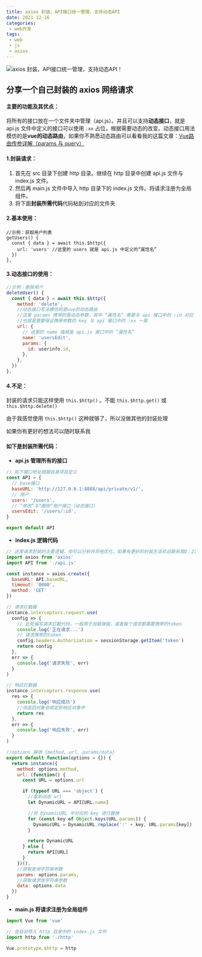 ```yaml
---
title: axios 封装，API接口统一管理，支持动态API
date: 2021-12-16
categories:
 - web开发
tags:
 - web
 - js
 - axios
---
```


![axios 封装，API接口统一管理，支持动态API！](https://p3-juejin.byteimg.com/tos-cn-i-k3u1fbpfcp/998ed3f6ceda47ada489dc9938c64f4e~tplv-k3u1fbpfcp-zoom-crop-mark:1304:1304:1304:734.awebp)

## 分享一个自己封装的 axios 网络请求

#### 主要的功能及其优点：

将所有的接口放在一个文件夹中管理（api.js）。并且可以支持**动态接口**，就是 api.js 文件中定义的接口可以使用 `:xx` 占位，根据需要动态的改变。动态接口用法模仿的是**vue的动态路由**，如果你不熟悉动态路由可以看看我的这篇文章：[Vue路由传参详解（params 与 query）](https://link.juejin.cn/?target=https%3A%2F%2Fblog.csdn.net%2Fm0_46217225%2Farticle%2Fdetails%2F119808510%3Fspm%3D1001.2014.3001.5501)

#### 1.封装请求：

1. 首先在 src 目录下创建 http 目录。继续在 http 目录中创建 api.js 文件与 index.js 文件。
2. 然后再 main.js 文件中导入 http 目录下的 index.js 文件。将请求注册为全局组件。
3. 将下面**封装所需代码**代码粘到对应的文件夹

#### 2.基本使用：

```
//示例：获取用户列表
getUsers() {
  const { data } = await this.$http({
    url: 'users' //这里的 users 就是 api.js 中定义的“属性名”
  })
},
```

#### 3.动态接口的使用：

```js
//示例：删除用户
deleteUser() {
  const { data } = await this.$http({
    method: 'delete',
    //动态接口写法模仿的是vue的动态路由
    //这里 params 携带的是动态参数，其中 “属性名” 需要与 api 接口中的 :id 对应
    //也就是需要保证携带参数的 key 与 api 接口中的 :xx 一致
    url: {
      // 这里的 name 值就是 api.js 接口中的 “属性名”
      name: 'usersEdit',
      params: {
        id: userinfo.id,
      },
    },
  })
},
```

#### 4.不足：

封装的请求只能这样使用 `this.$http()` 。不能 `this.$http.get()` 或 `this.$http.delete()`

由于我感觉使用 `this.$http()` 这种就够了，所以没做其他的封装处理

如果你有更好的想法可以随时联系我

#### 如下是封装所需代码：

- **api.js 管理所有的接口**

```js
// 如下接口地址根据自身项目定义
const API = {
  // base接口
  baseURL: 'http://127.0.0.1:8888/api/private/v1/',
  // 用户
  users: '/users',
  // “修改”与“删除”用户接口（动态接口）
  usersEdit: '/users/:id',
}

export default API

```

- **index.js 逻辑代码**

```js
// 这里请求封装的主要逻辑，你可以分析并将他优化，如果有更好的封装方法欢迎联系我Q：2356924146
import axios from 'axios'
import API from './api.js'

const instance = axios.create({
  baseURL: API.baseURL,
  timeout: '8000',
  method: 'GET'
})

// 请求拦截器
instance.interceptors.request.use(
  config => {
    // 此处编写请求拦截代码，一般用于加载弹窗，或者每个请求都需要携带的token
    console.log('正在请求...')
    // 请求携带的token
    config.headers.Authorization = sessionStorage.getItem('token')
    return config
  },
  err => {
    console.log('请求失败', err)
  }
)

// 响应拦截器
instance.interceptors.response.use(
  res => {
    console.log('响应成功')
    //该返回对象会绑定到响应对象中
    return res
  },
  err => {
    console.log('响应失败', err)
  }
)

//options 接收 {method, url, params/data}
export default function(options = {}) {
  return instance({
    method: options.method,
    url: (function() {
      const URL = options.url

      if (typeof URL === 'object') {
        //拿到动态 url
        let DynamicURL = API[URL.name]

        //将 DynamicURL 中对应的 key 进行替换
        for (const key of Object.keys(URL.params)) {
          DynamicURL = DynamicURL.replace(':' + key, URL.params[key])
        }

        return DynamicURL
      } else {
        return API[URL]
      }
    })(),
    //获取查询字符串参数
    params: options.params,
    //获取请求体字符串参数
    data: options.data
  })
}

```

- **main.js 将请求注册为全局组件**

```js
import Vue from 'vue'

// 会自动导入 http 目录中的 index.js 文件
import http from './http'

Vue.prototype.$http = http
```